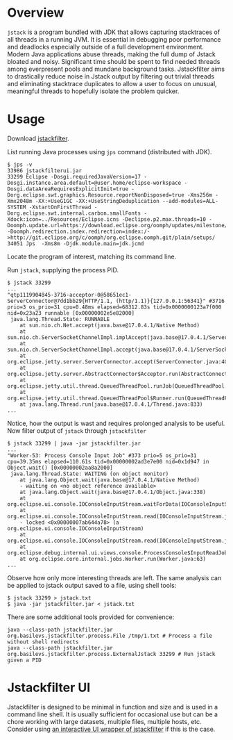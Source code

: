 # Overview
`jstack` is a program bundled with JDK that allows capturing stacktraces of all threads in a running JVM. It is essential in debugging poor performance and deadlocks especially outside of a full development environment. Modern Java applications abuse threads, making the full dump of Jstack bloated and noisy. Significant time should be spent to find needed threads among everpresent pools and mundane background tasks.
Jstackfilter aims to drastically reduce noise in Jstack output by filtering out trivial threads and eliminating stacktrace duplicates to allow a user to focus on unusual, meaningful threads to hopefully isolate the problem quicker.
# Usage
Download [jstackfilter](https://github.com/basilevs/jstackfilter/releases/latest/download/jstackfilter.jar).

List running Java processes using `jps` command (distributed with JDK).

```
$ jps -v
33986 jstackfilterui.jar
33299 Eclipse -Dosgi.requiredJavaVersion=17 -Dosgi.instance.area.default=@user.home/eclipse-workspace -Dosgi.dataAreaRequiresExplicitInit=true -Dorg.eclipse.swt.graphics.Resource.reportNonDisposed=true -Xms256m -Xmx2048m -XX:+UseG1GC -XX:+UseStringDeduplication --add-modules=ALL-SYSTEM -XstartOnFirstThread -Dorg.eclipse.swt.internal.carbon.smallFonts -Xdock:icon=../Resources/Eclipse.icns -Declipse.p2.max.threads=10 -Doomph.update.url=https://download.eclipse.org/oomph/updates/milestone/latest -Doomph.redirection.index.redirection=index:/->http://git.eclipse.org/c/oomph/org.eclipse.oomph.git/plain/setups/
34051 Jps  -Xms8m -Djdk.module.main=jdk.jcmd
```

Locate the program of interest, matching its command line.

Run `jstack`, supplying the process PID.

```
$ jstack 33299
...
"qtp1119904845-3716-acceptor-0@58651ec1-ServerConnector@7dd1bb29{HTTP/1.1, (http/1.1)}{127.0.0.1:56341}" #3716 prio=3 os_prio=31 cpu=0.48ms elapsed=68312.83s tid=0x0000000123a7f000 nid=0x23a23 runnable [0x00000002e5e82000]
 java.lang.Thread.State: RUNNABLE
	at sun.nio.ch.Net.accept(java.base@17.0.4.1/Native Method)
	at sun.nio.ch.ServerSocketChannelImpl.implAccept(java.base@17.0.4.1/ServerSocketChannelImpl.java:425)
	at sun.nio.ch.ServerSocketChannelImpl.accept(java.base@17.0.4.1/ServerSocketChannelImpl.java:391)
	at org.eclipse.jetty.server.ServerConnector.accept(ServerConnector.java:409)
	at org.eclipse.jetty.server.AbstractConnector$Acceptor.run(AbstractConnector.java:734)
	at org.eclipse.jetty.util.thread.QueuedThreadPool.runJob(QueuedThreadPool.java:894)
	at org.eclipse.jetty.util.thread.QueuedThreadPool$Runner.run(QueuedThreadPool.java:1038)
	at java.lang.Thread.run(java.base@17.0.4.1/Thread.java:833)
...
```

Notice, how the output is wast and requires prolonged analysis to be useful.
Now filter output of `jstack` through `jstackfilter`

```
$ jstack 33299 | java -jar jstackfilter.jar 
...
"Worker-53: Process Console Input Job" #373 prio=5 os_prio=31 cpu=39.35ms elapsed=110.61s tid=0x00000002ad3e7e00 nid=0x1d947 in Object.wait() [0x00000002aa8a2000]
 java.lang.Thread.State: WAITING (on object monitor)
	at java.lang.Object.wait(java.base@17.0.4.1/Native Method)
	- waiting on <no object reference available>
	at java.lang.Object.wait(java.base@17.0.4.1/Object.java:338)
	at org.eclipse.ui.console.IOConsoleInputStream.waitForData(IOConsoleInputStream.java:141)
	at org.eclipse.ui.console.IOConsoleInputStream.read(IOConsoleInputStream.java:92)
	- locked <0x00000007ab644a78> (a org.eclipse.ui.console.IOConsoleInputStream)
	at org.eclipse.ui.console.IOConsoleInputStream.read(IOConsoleInputStream.java:114)
	at org.eclipse.debug.internal.ui.views.console.ProcessConsole$InputReadJob.run(ProcessConsole.java:908)
	at org.eclipse.core.internal.jobs.Worker.run(Worker.java:63)
...
```

Observe how only more interesting threads are left.
The same analysis can be applied to jstack output saved to a file, using shell tools:

```
$ jstack 33299 > jstack.txt
$ java -jar jstackfilter.jar < jstack.txt
```

There are some additional tools provided for convenience:

```
java --class-path jstackfilter.jar org.basilevs.jstackfilter.process.File /tmp/1.txt # Process a file without shell redirects
java --class-path jstackfilter.jar org.basilevs.jstackfilter.process.ExternalJstack 33299 # Run jstack given a PID
```

# Jstackfilter UI
Jstackfilter is designed to be minimal in function and size and is used in a command line shell. It is usually sufficient for occasional use but can be a chore working with large datasets, multiple files, multiple hosts, etc. Consider using [an interactive UI wrapper of jstackfilter](https://github.com/basilevs/jstackfilter/tree/master/ui) if this is the case.
  